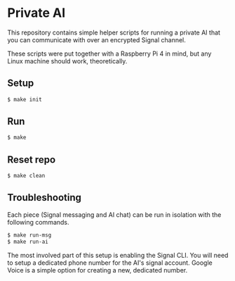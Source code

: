 # Private AI

This repository contains simple helper scripts for running a private
AI that you can communicate with over an encrypted Signal channel.

These scripts were put together with a Raspberry Pi 4 in mind, but
any Linux machine should work, theoretically.

## Setup

```bash
$ make init
```

## Run

```bash
$ make
```

## Reset repo

```bash
$ make clean
```

## Troubleshooting

Each piece (Signal messaging and AI chat) can be run in isolation with the following commands.

```bash
$ make run-msg
$ make run-ai
```

The most involved part of this setup is enabling the Signal CLI. You will need to setup a dedicated phone number for the AI's signal account. Google Voice is a simple option for creating a new, dedicated number.
